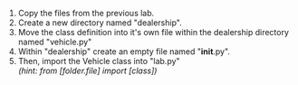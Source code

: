 1. Copy the files from the previous lab.
2. Create a new directory named "dealership".
3. Move the class definition into it's own file within the dealership directory named "vehicle.py"
4. Within "dealership" create an empty file named "__init__.py".
5. Then, import the Vehicle class into "lab.py"  
*(hint: from [folder.file] import [class])*